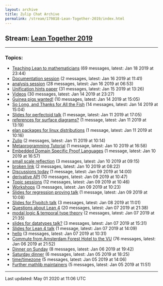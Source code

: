 ```yaml
---
layout: archive
title: Zulip Chat Archive
permalink: /stream/179818-Lean-Together-2019/index.html
---
```


## Stream: [Lean Together 2019](https://leanprover-community.github.io/archive/stream/179818-Lean-Together-2019/index.html)
---

### Topics:

* [Teaching Lean to mathematicians](topic/Teaching.20Lean.20to.20mathematicians.html) (69 messages, latest: Jan 18 2019 at 23:44)
* [Documentation session](topic/Documentation.20session.html) (2 messages, latest: Jan 16 2019 at 11:41)
* [analysis session](topic/analysis.20session.html) (28 messages, latest: Jan 16 2019 at 06:53)
* [Unification hints paper](topic/Unification.20hints.20paper.html) (31 messages, latest: Jan 15 2019 at 13:26)
* [Videos](topic/Videos.html) (30 messages, latest: Jan 14 2019 at 23:27)
* [Guinea pigs wanted!](topic/Guinea.20pigs.20wanted!.html) (10 messages, latest: Jan 14 2019 at 15:05)
* [So Long, and Thanks for All the Fish](topic/So.20Long.2C.20and.20Thanks.20for.20All.20the.20Fish.html) (14 messages, latest: Jan 14 2019 at 15:04)
* [Slides for perfectoid talk](topic/Slides.20for.20perfectoid.20talk.html) (1 message, latest: Jan 11 2019 at 17:05)
* [references for surface diagrams?](topic/references.20for.20surface.20diagrams.3F.html) (1 message, latest: Jan 11 2019 at 13:19)
* [elan packages for linux distributions](topic/elan.20packages.20for.20linux.20distributions.html) (1 message, latest: Jan 11 2019 at 10:16)
* [Zulip](topic/Zulip.html) (2 messages, latest: Jan 11 2019 at 10:14)
* [Metaprogramming Tutorial](topic/Metaprogramming.20Tutorial.html) (1 message, latest: Jan 10 2019 at 16:58)
* [Embedded Domain Specific Proof Languages](topic/Embedded.20Domain.20Specific.20Proof.20Languages.html) (1 message, latest: Jan 10 2019 at 16:57)
* [small scale reflection](topic/small.20scale.20reflection.html) (3 messages, latest: Jan 10 2019 at 09:15)
* [broken link](topic/broken.20link.html) (2 messages, latest: Jan 10 2019 at 08:22)
* [Discussions today](topic/Discussions.20today.html) (1 message, latest: Jan 09 2019 at 14:00)
* [derivative API](topic/derivative.20API.html) (10 messages, latest: Jan 09 2019 at 10:47)
* [Topic sessions](topic/Topic.20sessions.html) (12 messages, latest: Jan 09 2019 at 10:46)
* [Workshops](topic/Workshops.html) (3 messages, latest: Jan 09 2019 at 10:23)
* [Slides for regression proving talk](topic/Slides.20for.20regression.20proving.20talk.html) (1 message, latest: Jan 09 2019 at 10:08)
* [Slides for Flypitch talk](topic/Slides.20for.20Flypitch.20talk.html) (3 messages, latest: Jan 08 2019 at 11:01)
* [Questions about Lean 4](topic/Questions.20about.20Lean.204.html) (20 messages, latest: Jan 07 2019 at 21:38)
* [modal logic & temporal type theory](topic/modal.20logic.20.26.20temporal.20type.20theory.html) (2 messages, latest: Jan 07 2019 at 21:35)
* [slides for datatypes talk?](topic/slides.20for.20datatypes.20talk.3F.html) (3 messages, latest: Jan 07 2019 at 15:31)
* [Slides for Lean 4 talk](topic/Slides.20for.20Lean.204.20talk.html) (1 message, latest: Jan 07 2019 at 14:09)
* [hello](topic/hello.html) (3 messages, latest: Jan 07 2019 at 10:31)
* [Commute from Amsterdam Forest Hotel to the VU](topic/Commute.20from.20Amsterdam.20Forest.20Hotel.20to.20the.20VU.html) (76 messages, latest: Jan 06 2019 at 21:52)
* [Dinner on Sunday](topic/Dinner.20on.20Sunday.html) (8 messages, latest: Jan 06 2019 at 19:42)
* [Saturday dinner](topic/Saturday.20dinner.html) (6 messages, latest: Jan 05 2019 at 18:25)
* [time/timezone](topic/time.2Ftimezone.html) (5 messages, latest: Jan 05 2019 at 14:06)
* [Further mathlib maintainers](topic/Further.20mathlib.20maintainers.html) (5 messages, latest: Jan 05 2019 at 11:51)

<hr><p>Last updated: May 01 2020 at 11:06 UTC</p>
